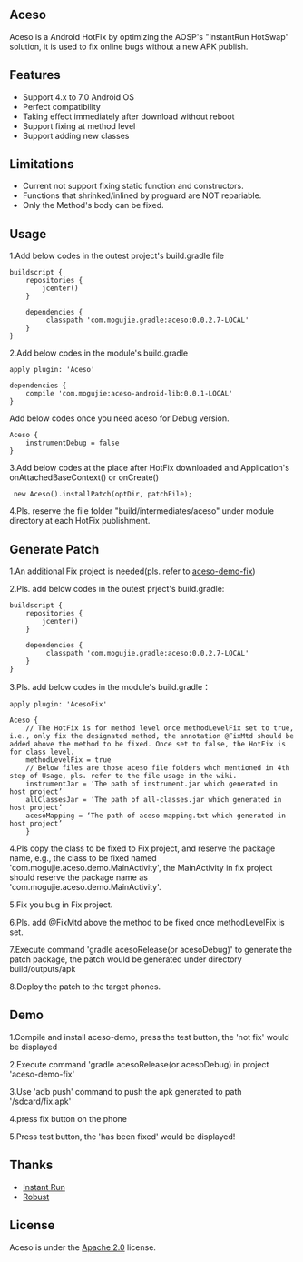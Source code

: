 ## Aceso

Aceso is a Android HotFix by optimizing the AOSP's "InstantRun HotSwap" solution, it is used to fix online bugs without a new APK publish.

## Features

- Support 4.x to 7.0 Android OS
- Perfect compatibility 
- Taking effect immediately after download without reboot
- Support fixing at method level
- Support adding new classes

## Limitations

- Current not support fixing static function and constructors.
- Functions that shrinked/inlined by proguard are NOT repariable.
- Only the Method's body can be fixed.


## Usage
1.Add below codes in the outest project's build.gradle file

```
buildscript {
    repositories {
        jcenter()
    }

    dependencies {
         classpath 'com.mogujie.gradle:aceso:0.0.2.7-LOCAL'
    }
}
```

2.Add below codes in the module's build.gradle

```
apply plugin: 'Aceso'

dependencies {
    compile 'com.mogujie:aceso-android-lib:0.0.1-LOCAL'
}

```

Add below codes once you need aceso for Debug version.

```
Aceso {
    instrumentDebug = false
}
```

3.Add below codes at the place after HotFix downloaded and Application's onAttachedBaseContext() or onCreate() 

```
 new Aceso().installPatch(optDir, patchFile);
```
4.Pls. reserve the file folder "build/intermediates/aceso" under module directory at each HotFix publishment.
 
## Generate Patch
1.An additional Fix project is needed(pls. refer to [aceso-demo-fix](aceso-demo))

2.Pls. add below codes in the outest prject's build.gradle:

```
buildscript {
    repositories {
        jcenter()
    }

    dependencies {
         classpath 'com.mogujie.gradle:aceso:0.0.2.7-LOCAL'
    }
}
```

3.Pls. add below codes in the module's build.gradle：

```
apply plugin: 'AcesoFix'

Aceso {
    // The HotFix is for method level once methodLevelFix set to true, i.e., only fix the designated method, the annotation @FixMtd should be added above the method to be fixed. Once set to false, the HotFix is for class level. 
    methodLevelFix = true
    // Below files are those aceso file folders whch mentioned in 4th step of Usage, pls. refer to the file usage in the wiki.
    instrumentJar = ‘The path of instrument.jar which generated in host project’
    allClassesJar = ‘The path of all-classes.jar which generated in host project’
    acesoMapping = ‘The path of aceso-mapping.txt which generated in host project’
    }

```
 
4.Pls copy the class to be fixed to Fix project, and reserve the package name, e.g., the class to be fixed named 'com.mogujie.aceso.demo.MainActivity', the MainActivity in fix project should reserve the package name as 'com.mogujie.aceso.demo.MainActivity'.

5.Fix you bug in Fix project.

6.Pls. add @FixMtd above the method to be fixed once methodLevelFix is set.

7.Execute command 'gradle acesoRelease(or acesoDebug)' to generate the patch package, the patch would be generated under directory build/outputs/apk

8.Deploy the patch to the target phones.

## Demo
1.Compile and install aceso-demo, press the test button, the 'not fix' would be displayed

2.Execute command 'gradle acesoRelease(or acesoDebug) in project 'aceso-demo-fix'

3.Use 'adb push' command to push the apk generated to path '/sdcard/fix.apk'

4.press fix button on the phone

5.Press test button, the 'has been fixed' would be displayed!

 
## Thanks
- [Instant Run](https://developer.android.com/studio/run/index.html#instant-run)
- [Robust](http://tech.meituan.com/android_robust.html)


## License

Aceso is under the [Apache 2.0](LICENSE) license.